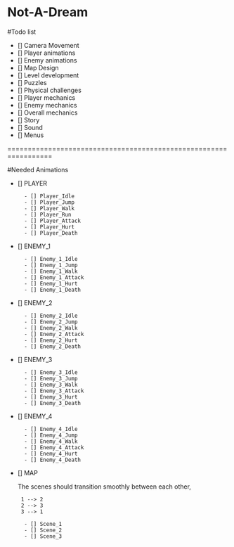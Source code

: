 # Not-A-Dream


#Todo list

- [] Camera Movement
- [] Player animations
- [] Enemy animations
- [] Map Design
- [] Level development
- [] Puzzles
- [] Physical challenges
- [] Player mechanics
- [] Enemy mechanics
- [] Overall mechanics
- [] Story
- [] Sound
- [] Menus

=================================================================
 
#Needed Animations

- [] PLAYER

        - [] Player_Idle
        - [] Player_Jump
        - [] Player_Walk
        - [] Player_Run
        - [] Player_Attack
        - [] Player_Hurt
        - [] Player_Death


- [] ENEMY_1

        - [] Enemy_1_Idle
        - [] Enemy_1_Jump
        - [] Enemy_1_Walk
        - [] Enemy_1_Attack
        - [] Enemy_1_Hurt
        - [] Enemy_1_Death


- [] ENEMY_2

        - [] Enemy_2_Idle
        - [] Enemy_2_Jump
        - [] Enemy_2_Walk
        - [] Enemy_2_Attack
        - [] Enemy_2_Hurt
        - [] Enemy_2_Death


- [] ENEMY_3

        - [] Enemy_3_Idle
        - [] Enemy_3_Jump
        - [] Enemy_3_Walk
        - [] Enemy_3_Attack
        - [] Enemy_3_Hurt
        - [] Enemy_3_Death


- [] ENEMY_4

        - [] Enemy_4_Idle
        - [] Enemy_4_Jump
        - [] Enemy_4_Walk
        - [] Enemy_4_Attack
        - [] Enemy_4_Hurt
        - [] Enemy_4_Death



- [] MAP

    
    The scenes should transition smoothly between each other,
    ```
     1 --> 2 
     2 --> 3
     3 --> 1
    ```

        - [] Scene_1 
        - [] Scene_2
        - [] Scene_3
